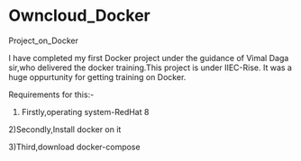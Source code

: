 # Owncloud_Docker

Project_on_Docker


I have completed my first Docker project under the guidance of Vimal Daga sir,who delivered the docker training.This project is under
IIEC-Rise.
It was a huge oppurtunity for getting training on Docker.


Requirements for this:-

1) Firstly,operating system-RedHat 8

2)Secondly,Install docker on it

3)Third,download docker-compose

